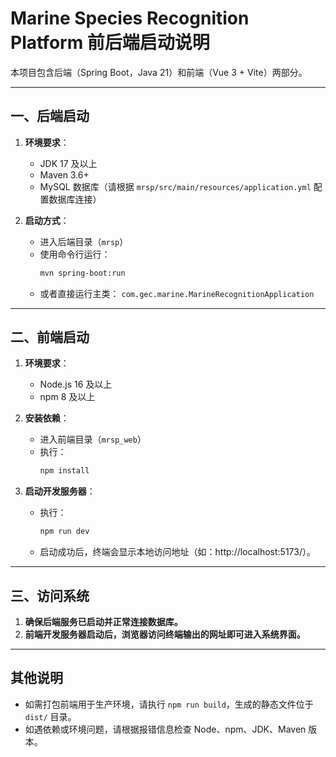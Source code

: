# Marine Species Recognition Platform 前后端启动说明

本项目包含后端（Spring Boot，Java 21）和前端（Vue 3 + Vite）两部分。

---

## 一、后端启动

1. **环境要求**：
   - JDK 17 及以上
   - Maven 3.6+
   - MySQL 数据库（请根据 `mrsp/src/main/resources/application.yml` 配置数据库连接）

2. **启动方式**：
   - 进入后端目录（`mrsp`）
   - 使用命令行运行：
     ```bash
     mvn spring-boot:run
     ```
   - 或者直接运行主类：
     `com.gec.marine.MarineRecognitionApplication`

---

## 二、前端启动

1. **环境要求**：
   - Node.js 16 及以上
   - npm 8 及以上

2. **安装依赖**：
   - 进入前端目录（`mrsp_web`）
   - 执行：
     ```bash
     npm install
     ```

3. **启动开发服务器**：
   - 执行：
     ```bash
     npm run dev
     ```
   - 启动成功后，终端会显示本地访问地址（如：http://localhost:5173/）。

---

## 三、访问系统

1. **确保后端服务已启动并正常连接数据库。**
2. **前端开发服务器启动后，浏览器访问终端输出的网址即可进入系统界面。**

---

## 其他说明
- 如需打包前端用于生产环境，请执行 `npm run build`，生成的静态文件位于 `dist/` 目录。
- 如遇依赖或环境问题，请根据报错信息检查 Node、npm、JDK、Maven 版本。
